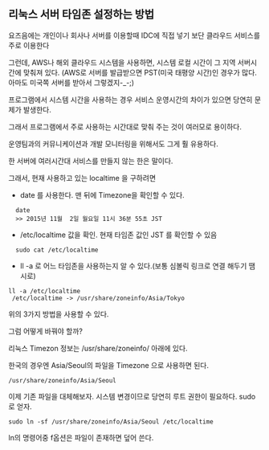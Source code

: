 ## 리눅스 서버 타임존 설정하는 방법 

요즈음에는 개인이나 회사나 서버를 이용할때 IDC에 직접 넣기 보단 클라우드 서비스를 주로 이용한다

그런데, AWS나 해외 클라우드 시스템을 사용하면, 시스템 로컬 시간이 그 지역 서버시간에 맞춰져 있다. 
(AWS로 서버를 발급받으면 PST(미국 태평양 시간)인 경우가 많다. 아마도 미국쪽 서버를 받아서 그렇겠지-_-;)

프로그램에서 시스템 시간을 사용하는 경우 서비스 운영시간의 차이가 있으면 당연히 문제가 발생한다.

그래서 프로그램에서 주로 사용하는 시간대로 맞춰 주는 것이 여러모로 용이하다.

운영팀과의 커뮤니케이션과 개발 모니터링을 위해서도 그게 훨 유용하다.

한 서버에 여러시간대 서비스를 만들지 않는 한은 말이다.

그래서, 현재 사용하고 있는 localtime 을 구하려면 

*  date 를 사용한다. 맨 뒤에 Timezone을 확인할 수 있다.
```  
  date
  >> 2015년 11월  2일 월요일 11시 36분 55초 JST
```  
* /etc/localtime 값을 확인. 현재 타임존 값인 JST 를 확인할 수 있음
```
  sudo cat /etc/localtime 
```
* ll -a 로 어느 타임존을 사용하는지 알 수 있다.(보통 심볼릭 링크로 연결 해두기 땜시로)
```
ll -a /etc/localtime
 /etc/localtime -> /usr/share/zoneinfo/Asia/Tokyo
```

위의 3가지 방법을 사용할 수 있다.

그럼 어떻게 바꿔야 할까?

리눅스 Timezon 정보는 /usr/share/zoneinfo/ 아래에 있다.

한국의 경우엔 Asia/Seoul의 파일을 Timezone 으로 사용하면 된다.
```
/usr/share/zoneinfo/Asia/Seoul
```
이제 기존 파일을 대체해보자. 
시스템 변경이므로 당연히 루트 권한이 필요하다. sudo 로 얻자.

```
sudo ln -sf /usr/share/zoneinfo/Asia/Seoul /etc/localtime
```

ln의 명령어중 f옵션은 파일이 존재하면 덮어 쓴다.
